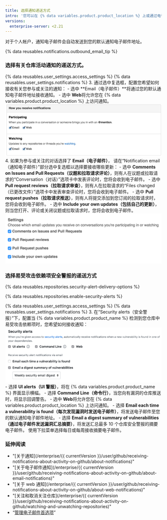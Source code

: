 ```yaml
---
title: 选择通知递送方式
intro: '您可以在 {% data variables.product.product_location %} 上或通过电子邮件客户端接收通知。'
versions:
  enterprise-server: <2.21
---
```


对于个人帐户，通知电子邮件会自动发送到您的默认通知电子邮件地址。

{% data reusables.notifications.outbound_email_tip %}

### 选择有关仓库活动通知的递送方式。

{% data reusables.user_settings.access_settings %}
{% data reusables.user_settings.notifications %}
3. 通过选中复选框，配置您希望如何接收有关您参与或关注的通知：
    - 选中 **Email（电子邮件）**将通过您的默认通知电子邮件地址接收通知。
    - 选中 **Web**将允许您在 {% data variables.product.product_location %} 上访问通知。 ![Configuring notification settings](/assets/images/help/settings/ent-notifications-settings.png)
4. 如果为参与或关注的对话选择了 **Email（电子邮件）**， 请在“Notification email（通知电子邮件）”部分选中复选框以选择要接收哪些更新：
    - 选中 **Comments on Issues and Pull Requests（议题和拉取请求评论）**，则有人在议题或拉取请求的“Conversation（对话）”选项卡中发表评论时，您将会收到电子邮件。
    - 选中 **Pull request reviews（拉取请求审查）**，则有人在拉取请求的“Files changed（已更改文件）”选项卡中发表审查评论时，您将会收到电子邮件。
    - 选中 **Pull request pushes（拉取请求推送）**，则有人将提交添加到您订阅的拉取请求时，您将会收到电子邮件。
    - 选中 **Include your own updates（包括自己的更新）**，则当您打开、评论或关闭议题或拉取请求时，您将会收到电子邮件。 ![配置电子邮件通知选项](/assets/images/help/settings/email_notification_settings.png)

### 选择易受攻击依赖项安全警报的递送方式

{% data reusables.repositories.security-alert-delivery-options %}

{% data reusables.repositories.enable-security-alerts %}

{% data reusables.user_settings.access_settings %}
{% data reusables.user_settings.notifications %}
3. 在“Security alerts（安全警报）”下，配置当 {% data variables.product.product_name %} 检测到您仓库中易受攻击依赖项时，您希望如何接收通知： ![配置安全警报通知的选项](/assets/images/help/settings/vulnerability-alerts-options.png)
    - 选择 **UI alerts（UI 警报）**，将在 {% data variables.product.product_name %} 界面显示横幅。
    - 选择 **Command Line（命令行）**，当您向有漏洞的仓库推送时，将显示回调警告。
    - 选中 **Web**将允许您在 {% data variables.product.product_location %} 上访问通知。
    - 选择 **Email each time a vulnerability is found（每次发现漏洞时发送电子邮件）**，将发送电子邮件至您的默认通知电子邮件地址。
    - 选择 **Email a digest summary of vulnerabilities（通过电子邮件发送漏洞汇总摘要）**，将发送汇总最多 10 个仓库安全警报的摘要电子邮件。 使用下拉菜单选择每日或每周接收摘要电子邮件。

### 延伸阅读

- "[关于通知](/enterprise/{{ currentVersion }}/user/github/receiving-notifications-about-activity-on-github/about-notifications)"
- "[关于电子邮件通知](/enterprise/{{ currentVersion }}/user/github/receiving-notifications-about-activity-on-github/about-email-notifications)"
- "[关于 web 通知](/enterprise/{{ currentVersion }}/user/github/receiving-notifications-about-activity-on-github/about-web-notifications)"
- "[关注和取消关注仓库](/enterprise/{{ currentVersion }}/user/github/receiving-notifications-about-activity-on-github/watching-and-unwatching-repositories)"
- “[管理电子邮件首选项](/articles/managing-email-preferences)”
